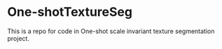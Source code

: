 # One-shotTextureSeg
This is a repo for code in One-shot scale invariant texture segmentation project.
